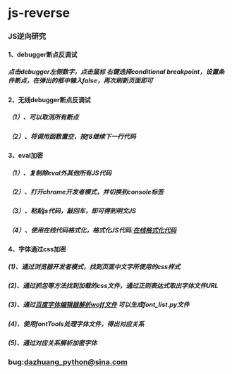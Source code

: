 # js-reverse
### JS逆向研究
#### 1、debugger断点反调试
##### 点击debugger左侧数字，点击鼠标 右键选择conditional breakpoint，设置条件断点，在弹出的框中输入false，再次刷新页面即可
#### 2、无线debugger断点反调试
##### （1）、可以取消所有断点
##### （2）、将调用函数置空，按f8继续下一行代码
#### 3、eval加密
##### （1）、复制除eval外其他所有JS代码
##### （2）、打开chrome开发者模式，并切换到console标签
##### （3）、粘贴js代码，敲回车，即可得到明文JS
##### （4）、使用在线代码格式化，格式化JS代码:[在线格式化代码](http://tool.oschina.net/codeformat/js/)
#### 4、字体通过css加密
##### (1)、通过浏览器开发者模式，找到页面中文字所使用的css样式
##### (2)、通过抓包等方法找到加载的css文件，通过正则表达式取出字体文件URL
##### (3)、通过[百度字体编辑器解析woff文件](http://fontstore.baidu.com/static/editor/index.html) 可以生成font_list.py文件
##### (4)、使用fontTools处理字体文件，得出对应关系
##### (5)、通过对应关系解析加密字体

### bug:dazhuang_python@sina.com
